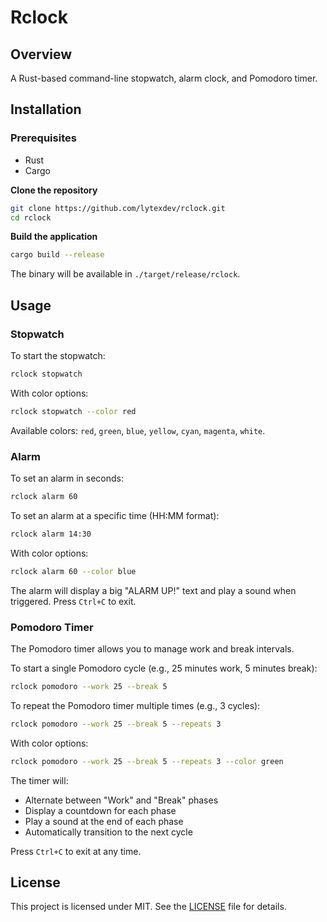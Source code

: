 # Rclock

## Overview
A Rust-based command-line stopwatch, alarm clock, and Pomodoro timer.

## Installation

### Prerequisites
- Rust
- Cargo

**Clone the repository**
```bash
git clone https://github.com/lytexdev/rclock.git
cd rclock
```

**Build the application**
```bash
cargo build --release
```
The binary will be available in `./target/release/rclock`.

## Usage

### Stopwatch
To start the stopwatch:
```bash
rclock stopwatch
```

With color options:
```bash
rclock stopwatch --color red
```
Available colors: `red`, `green`, `blue`, `yellow`, `cyan`, `magenta`, `white`.

### Alarm
To set an alarm in seconds:
```bash
rclock alarm 60
```

To set an alarm at a specific time (HH:MM format):
```bash
rclock alarm 14:30
```

With color options:
```bash
rclock alarm 60 --color blue
```
The alarm will display a big "ALARM UP!" text and play a sound when triggered. Press `Ctrl+C` to exit.

### Pomodoro Timer
The Pomodoro timer allows you to manage work and break intervals.

To start a single Pomodoro cycle (e.g., 25 minutes work, 5 minutes break):
```bash
rclock pomodoro --work 25 --break 5
```

To repeat the Pomodoro timer multiple times (e.g., 3 cycles):
```bash
rclock pomodoro --work 25 --break 5 --repeats 3
```

With color options:
```bash
rclock pomodoro --work 25 --break 5 --repeats 3 --color green
```

The timer will:
- Alternate between "Work" and "Break" phases
- Display a countdown for each phase
- Play a sound at the end of each phase
- Automatically transition to the next cycle

Press `Ctrl+C` to exit at any time.

## License
This project is licensed under MIT. See the [LICENSE](LICENSE) file for details.
